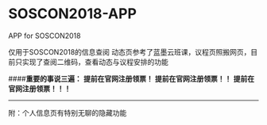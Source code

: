 # SOSCON2018-APP
APP for SOSCON2018

仅用于SOSCON2018的信息查阅
动态页参考了蓝墨云班课，议程页照搬网页，目前只实现了查阅二维码，查看动态与议程安排的功能

####**重要的事说三遍：**
**提前在官网注册领票！**
**提前在官网注册领票！！**
**提前在官网注册领票！！！**
***
附：个人信息页有特别无聊的隐藏功能
